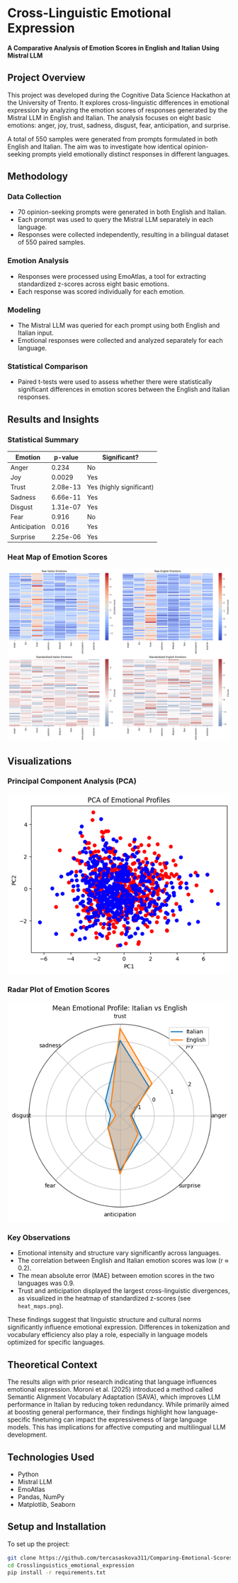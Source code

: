 # Cross-Linguistic Emotional Expression  
**A Comparative Analysis of Emotion Scores in English and Italian Using Mistral LLM**

## Project Overview

This project was developed during the Cognitive Data Science Hackathon at the University of Trento. It explores cross-linguistic differences in emotional expression by analyzing the emotion scores of responses generated by the Mistral LLM in English and Italian. The analysis focuses on eight basic emotions: anger, joy, trust, sadness, disgust, fear, anticipation, and surprise.

A total of 550 samples were generated from prompts formulated in both English and Italian. The aim was to investigate how identical opinion-seeking prompts yield emotionally distinct responses in different languages.

## Methodology

### Data Collection

- 70 opinion-seeking prompts were generated in both English and Italian.
- Each prompt was used to query the Mistral LLM separately in each language.
- Responses were collected independently, resulting in a bilingual dataset of 550 paired samples.

### Emotion Analysis

- Responses were processed using EmoAtlas, a tool for extracting standardized z-scores across eight basic emotions.
- Each response was scored individually for each emotion.

### Modeling

- The Mistral LLM was queried for each prompt using both English and Italian input.
- Emotional responses were collected and analyzed separately for each language.

### Statistical Comparison

- Paired t-tests were used to assess whether there were statistically significant differences in emotion scores between the English and Italian responses.

## Results and Insights

### Statistical Summary

| Emotion       | p-value   | Significant?             |
|---------------|-----------|--------------------------|
| Anger         | 0.234     | No                       |
| Joy           | 0.0029    | Yes                      |
| Trust         | 2.08e-13  | Yes (highly significant) |
| Sadness       | 6.66e-11  | Yes                      |
| Disgust       | 1.31e-07  | Yes                      |
| Fear          | 0.916     | No                       |
| Anticipation  | 0.016     | Yes                      |
| Surprise      | 2.25e-06  | Yes                      |

### Heat Map of Emotion Scores
![Heat map](https://github.com/tercasaskova311/Comparing-Emotional-Scores-of-Mistral-LLM-Responses-via-EmoAtlas/blob/4e7a71073212105e260bef6a5908982ae16044fb/heat_maps.png)


## Visualizations

### Principal Component Analysis (PCA)
![PCA plot](https://github.com/tercasaskova311/Comparing-Emotional-Scores-of-Mistral-LLM-Responses-via-EmoAtlas/blob/76b50c3eb49b8d49790f5c8e53f5ee83948a05e3/PCA.png)

### Radar Plot of Emotion Scores
![Radar plot](https://github.com/tercasaskova311/Comparing-Emotional-Scores-of-Mistral-LLM-Responses-via-EmoAtlas/blob/9e8c902b9f4ab1fd9e6b752d63fdded39d32653b/radarplot.png)


### Key Observations

- Emotional intensity and structure vary significantly across languages.
- The correlation between English and Italian emotion scores was low (r ≈ 0.2).
- The mean absolute error (MAE) between emotion scores in the two languages was 0.9.
- Trust and anticipation displayed the largest cross-linguistic divergences, as visualized in the heatmap of standardized z-scores (see `heat_maps.png`).

These findings suggest that linguistic structure and cultural norms significantly influence emotional expression. Differences in tokenization and vocabulary efficiency also play a role, especially in language models optimized for specific languages.

## Theoretical Context

The results align with prior research indicating that language influences emotional expression. Moroni et al. (2025) introduced a method called Semantic Alignment Vocabulary Adaptation (SAVA), which improves LLM performance in Italian by reducing token redundancy. While primarily aimed at boosting general performance, their findings highlight how language-specific finetuning can impact the expressiveness of large language models. This has implications for affective computing and multilingual LLM development.

## Technologies Used

- Python
- Mistral LLM
- EmoAtlas
- Pandas, NumPy
- Matplotlib, Seaborn

## Setup and Installation

To set up the project:

```bash
git clone https://github.com/tercasaskova311/Comparing-Emotional-Scores-of-Mistral-LLM-Responses-via-EmoAtlas.git
cd Crosslinguistics_emotional_expression
pip install -r requirements.txt
